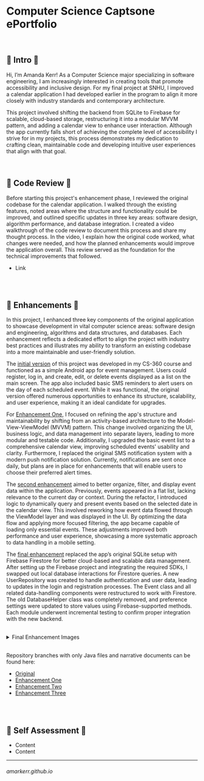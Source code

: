 # Computer Science Captsone ePortfolio
<br/>

## 🔹 Intro 🔹
Hi, I’m Amanda Kerr! As a Computer Science major specializing in software engineering, I am increasingly interested in creating tools that promote accessibility and inclusive design. For my final project at SNHU, I improved a calendar application I had developed earlier in the program to align it more closely with industry standards and contemporary architecture.

This project involved shifting the backend from SQLite to Firebase for scalable, cloud-based storage, restructuring it into a modular MVVM pattern, and adding a calendar view to enhance user interaction. Although the app currently falls short of achieving the complete level of accessibility I strive for in my projects, this process demonstrates my dedication to crafting clean, maintainable code and developing intuitive user experiences that align with that goal.
<br/>
<br/>
<br/>

## 🔹 Code Review 🔹
Before starting this project's enhancement phase, I reviewed the original codebase for the calendar application. I walked through the existing features, noted areas where the structure and functionality could be improved, and outlined specific updates in three key areas: software design, algorithm performance, and database integration. I created a video walkthrough of the code review to document this process and share my thought process. In the video, I explain how the original code worked, what changes were needed, and how the planned enhancements would improve the application overall. This review served as the foundation for the technical improvements that followed.
- Link
<br/>
<br/>

## 🔹 Enhancements 🔹
In this project, I enhanced three key components of the original application to showcase development in vital computer science areas: software design and engineering, algorithms and data structures, and databases. Each enhancement reflects a dedicated effort to align the project with industry best practices and illustrates my ability to transform an existing codebase into a more maintainable and user-friendly solution.

The [initial version](https://github.com/amarkerr/CS499Capstone/tree/original "Original Branch") of this project was developed in my CS-360 course and functioned as a simple Android app for event management. Users could register, log in, and create, edit, or delete events displayed as a list on the main screen. The app also included basic SMS reminders to alert users on the day of each scheduled event. While it was functional, the original version offered numerous opportunities to enhance its structure, scalability, and user experience, making it an ideal candidate for upgrades.

For [Enhancement One](https://github.com/amarkerr/CS499Capstone/tree/Enhancement1 "Enhancement One"), I focused on refining the app's structure and maintainability by shifting from an activity-based architecture to the Model-View-ViewModel (MVVM) pattern. This change involved organizing the UI, business logic, and data management into separate layers, leading to more modular and testable code. Additionally, I upgraded the basic event list to a comprehensive calendar view, improving scheduled events' usability and clarity. Furthermore, I replaced the original SMS notification system with a modern push notification solution. Currently, notifications are sent once daily, but plans are in place for enhancements that will enable users to choose their preferred alert times.

The [second enhancement](https://github.com/amarkerr/CS499Capstone/tree/Enhancement2 "Enhancement Two") aimed to better organize, filter, and display event data within the application. Previously, events appeared in a flat list, lacking relevance to the current day or context. During the refactor, I introduced logic to dynamically query and present events based on the selected date in the calendar view. This involved reworking how event data flowed through the ViewModel layer and was displayed in the UI. By optimizing the data flow and applying more focused filtering, the app became capable of loading only essential events. These adjustments improved both performance and user experience, showcasing a more systematic approach to data handling in a mobile setting.

The [final enhancement](https://github.com/amarkerr/CS499Capstone/tree/Enhancement2 "Enhancement Three") replaced the app’s original SQLite setup with Firebase Firestore for better cloud-based and scalable data management. After setting up the Firebase project and integrating the required SDKs, I swapped out local database interactions for Firestore queries. A new UserRepository was created to handle authentication and user data, leading to updates in the login and registration processes. The Event class and all related data-handling components were restructured to work with Firestore. The old DatabaseHelper class was completely removed, and preference settings were updated to store values using Firebase-supported methods. Each module underwent incremental testing to confirm proper integration with the new backend.

<br/>
<details>
<summary>Final Enhancement Images</summary>
<br>
images go here
</details>
<br/>

Repository branches with only Java files and narrative documents can be found here:
- [Original](https://github.com/amarkerr/amarkerr.github.io/tree/Original "Original")
- [Enhancement One](https://github.com/amarkerr/amarkerr.github.io/tree/Enhancement-1 "Enhancement One")
- [Enhancement Two](https://github.com/amarkerr/amarkerr.github.io/tree/Enhancement-2 "Enhancement Two")
- [Enhancement Three](https://github.com/amarkerr/amarkerr.github.io/tree/Enhancement-3 "Enhancement Three")
<br/>
<br/>

## 🔹 Self Assessment 🔹
- Content
- Content

___
###### amarkerr.github.io
